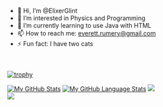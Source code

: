 - 👋 Hi, I’m @ElixerGlint
- 👀 I’m interested in Physics and Programming
- 🌱 I’m currently learning to use Java with HTML
- 📫 How to reach me: everett.rumery@gmail.com
- ⚡ Fun fact: I have two cats

<br><br>
[![trophy](https://github-profile-trophy.vercel.app/?username=ElixerGlint&margin-w=8)](https://github.com/ryo-ma/github-profile-trophy)

[![My GitHub Stats](https://github-readme-stats.vercel.app/api/?username=ElixerGlint&count_private=true&theme=tokyonight&showicons=true)]()
[![My GitHub Language Stats](https://github-readme-stats.vercel.app/api/top-langs/?username=ElixerGlint&langs_count=5&theme=tokyonight)]()
![](https://github-readme-streak-stats.herokuapp.com/?user=ElixerGlint&theme=light&hide_border=false)<br/>
![](https://github-readme-stats.vercel.app/api/top-langs/?username=ElixerGlint&theme=light&hide_border=false&include_all_commits=true&count_private=true&layout=compact)

